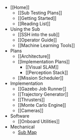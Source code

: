 * [[Home]]
    * [[Sub Testing Plans]]
    * [[Getting Started]]
    * [[Reading List]]
* Using the Sub
    * [[SSH into the sub]]
    * [[Operator Guide]]
    * [[Machine Learning Tools]]
* Plans
    * [[Architecture]]
    * [[Implementation Plans]]
        * [[Visual SLAM]]
        * [[Perception Stack]]
    * [[Mission Scheduler]]
* Implementation
    * [[Gazebo Job Runner]]
    * [[Trajectory Generator]]
    * [[Thrusters]]
    * [[Monte Carlo Engine]]
    * [[Cameras]]
* Software
   * [[Onboard Utilities]]
* Mechanical
    * [Sub Map](https://drive.google.com/file/d/0B2qRA9f_CN_9TndLZUNseURVUEk/view?usp=sharing)